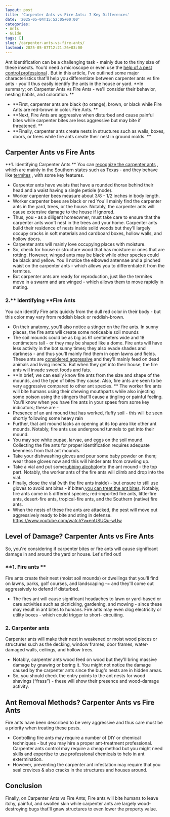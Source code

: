```yaml
---
layout: post
title: 'Carpenter Ants vs Fire Ants: 7 Key Differences'
date: '2025-05-04T15:52:05+00:00'
categories:
- Ants
- Guide
tags: []
slug: /carpenter-ants-vs-fire-ants/
lastmod: 2025-05-07T12:21:26+03:00
---
```


Ant identification can be a challenging task - mainly due to the tiny size of these insects. You'd need a microscope or even use the
[help of a pest control professional](https://pestpolicy.com/how-to-get-rid-of-carpenter-bees-without-killing-them/)
.
But in this article, I've outlined some major characteristics that'll help you differentiate between carpenter ants vs fire ants - you'll thus easily identify the ants in the house or yard.
**In summary; on Carpenter Ants vs Fire Ants - we'll consider their behavior, nesting habits, and coloration. **
- **First, carpenter ants are black (to orange), brown, or black while Fire Ants are red-brown in color. Fire Ants. **
- **Next, Fire Ants are aggressive when disturbed and cause painful bites while carpenter bites are less aggressive but may bite if threatened. **
- **Finally, carpenter ants create nests in structures such as walls, boxes, doors, or trees while fire ants create their nest in ground molds. **
## Carpenter Ants vs Fire Ants
**1. Identifying Carpenter Ants **
You can
[recognize the carpenter ants](https://extension.umn.edu/insects-infest-homes/carpenter-ants)
, which are mainly in the Southern states such as Texas - and they behave like
[termites](https://pestpolicy.com/how-to-get-rid-of-termites/)
, with some key features.
- Carpenter ants have waists that have a rounded thorax behind their head and a waist having a single petiole (node).
- Worker carpenter bees measure about 3/8 - 1/2 inches in body length.
- Worker carpenter bees are black or red
You'll mainly find the carpenter ants in the yard, trees, or the house. Notably, the carpenter ants will cause extensive damage to the house if ignored.
- Thus, you - as a diligent homeowner, must take care to ensure that the carpenter ants won't nest in the trees and your home.
Carpenter ants build their residence of nests inside solid woods but they'll largely occupy cracks in soft materials and cardboard boxes, hollow walls, and hollow doors.
- Carpenter ants will mainly love occupying places with moisture.
- So, check for house or structure wood that has moisture or ones that are rotting.
However, winged ants may be black while other species could be black and yellow.
You'll notice the elbowed antennae and a pinched waist on the carpenter ants - which allows you to differentiate it from the termites.
- But carpenter ants are ready for reproduction, just like the termites move in a swarm and are winged - which allows them to move rapidly in mating.
### 2.** Identifying **Fire Ants
You can identify Fire ants quickly from the dull red color in their body - but this color may vary from reddish black or reddish-brown.
- On their anatomy, you'll also notice a stinger on the fire ants.
In sunny places, the fire ants will create some noticeable soil mounds
- The soil mounds could be as big as 61 centimeters wide and 18 centimeters tall - or they may be shaped like a dome.
Fire ants will have less activity in the bot sunny times; they also evade shades and darkness - and thus you'll mainly find them in open lawns and fields.
These ants are
[considered aggressive](http://fireant.tamu.edu/materials/fact-sheets/)
and they'll mainly feed on dead animals and living insects. But when they get into their house, the fire ants will invade sweet foods and fats.
- **In brief, we can easily know fire ants from the size and shape of the mounds, and the type of bites they cause. Also, fire ants are seen to be very aggressive compared to other ant species. **
The worker fire ants will bite humans using their chewing mouthparts while also injecting some poison using the stingers that'll cause a tingling or painful feeling.
You'll know when you have fire ants in your spaes from some key indicators; these are -
- Presence of an ant mound that has worked, fluffy soil - this will be seen shortly following some heavy rain
- Further, that ant mound lacks an opening at its top area like other ant mounds. Notably, fire ants use underground tunnels to get into their mound.
- You may see white pupae, larvae, and eggs on the soil mound.
Collecting the fire ants for proper identification requires adequate keenness from that ant mounds.
- Take your dishwashing gloves and pour some baby powder on them; wear those gloves now and this will hinder ants from crawling up.
- Take a vial and put some[rubbing alcohol](https://pestpolicy.com/does-rubbing-alcohol-kill-bed-bugs/)onto the ant mound - the top part. Notably, the worker ants of the fire ants will climb and drop into the vial.
- Finally, close the vial (with the fire ants inside) - but ensure to still use gloves to avoid ant bites - if bitten,[you can treat the ant bites](https://pestpolicy.com/how-to-treat-ant-bites/).
Notably, fire ants come in 5 different species; red-imported fire ants, little-fire ants, desert-fire ants, tropical-fire ants, and the Southern (native) fire ants.
- When the nests of these fire ants are attacked, the pest will move out aggressively ready to bite and sting in defense.
https://www.youtube.com/watch?v=enUSUQu-wUw
## Level of Damage? Carpenter Ants vs Fire Ants
So, you're considering if carpenter bites or fire ants will cause significant damage in and around the yard or house. Let's find out!
### **1. Fire ants **
Fire ants create their nest (moist soil mounds) or dwellings that you'll find on lawns, parks, golf courses, and landscaping -= and they'll come out aggressively to defend if disturbed.
- The fires ant will cause significant headaches to lawn or yard-based or care activities such as picnicking, gardening, and mowing - since these may result in ant bites to humans.
Fire ants may even clog electricity or utility boxes - which could trigger to short- circuiting.
### 2. Carpenter ants
Carpenter ants will make their nest in weakened or moist wood pieces or structures such as the decking, window frames, door frames, water-damaged walls, ceilings, and hollow trees.
- Notably, carpenter ants wood feed on wood but they'll bring massive damage by gnawing or boring it.
You might not notice the damage caused by the carpenter ants since the bug's nests are in hidden areas.
- So, you should check the entry points to the ant nests for wood shavings (“frass”) - these will show their presence and wood-damage activity.
## Ant Removal Methods? Carpenter Ants vs Fire Ants
Fire ants have been described to be very aggressive and thus care must be a priority when treating these pests.
- Controlling fire ants may require a number of DIY or chemical techniques - but you may hire a proper ant-treatment professional.
Carpenter ants control may require a cheap method but you might need skills and expertise to use professional chemicals to helo in ant extermination.
- However, preventing the carpenter ant infestation may require that you seal crevices & also cracks in the structures and houses around.
## Conclusion
Finally, on Carpenter Ants vs Fire Ants; Fire ants will bite humans to leave itchy, painful, and swollen skin while carpenter ants are largely wood-destroying bugs that'll gnaw structures to even lower the property value.

